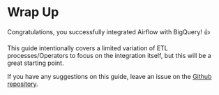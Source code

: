 # Wrap Up

Congratulations, you successfully integrated Airflow with BigQuery! 👍

This guide intentionally covers a limited variation of ETL processes/Operators to focus on the integration itself, 
but this will be a great starting point. 

If you have any suggestions on this guide, leave an issue on the [Github repository](https://github.com/yoonhyejin/airflow-with-bigquery-guide/issues).
